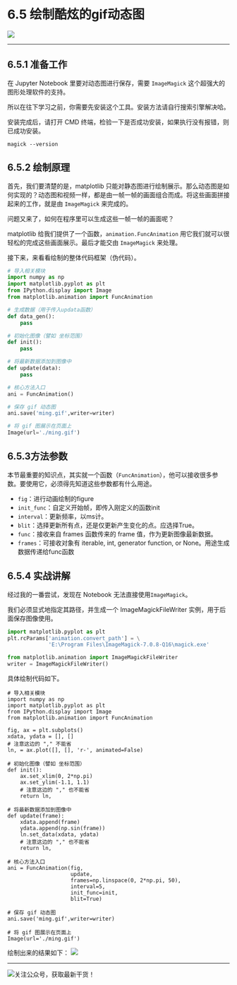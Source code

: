 # 6.5 绘制酷炫的gif动态图

![](http://image.iswbm.com/20200602135014.png)

---

##  6.5.1 准备工作

在 Jupyter Notebook 里要对动态图进行保存，需要 `ImageMagick` 这个超强大的图形处理软件的支持。

所以在往下学习之前，你需要先安装这个工具。安装方法请自行搜索引擎解决哈。

安装完成后，请打开 CMD 终端，检验一下是否成功安装，如果执行没有报错，则已成功安装。
```
magick --version
```

## 6.5.2 绘制原理

首先，我们要清楚的是，matplotlib 只能对静态图进行绘制展示。那么动态图是如何实现的？动态图和视频一样，都是由一帧一帧的画面组合而成。将这些画面拼接起来的工作，就是由 `ImageMagick` 来完成的。

问题又来了，如何在程序里可以生成这些一帧一帧的画面呢？

matplotlib 给我们提供了一个函数，`animation.FuncAnimation` 用它我们就可以很轻松的完成这些画面展示。最后才能交由 `ImageMagick` 来处理。

接下来，来看看绘制的整体代码框架（伪代码）。

```python
# 导入相关模块
import numpy as np
import matplotlib.pyplot as plt
from IPython.display import Image
from matplotlib.animation import FuncAnimation

# 生成数据（用于传入updata函数）
def data_gen():
	pass

# 初始化图像（譬如 坐标范围）
def init():
	pass

# 将最新数据添加到图像中
def update(data):
	pass

# 核心方法入口
ani = FuncAnimation()

# 保存 gif 动态图
ani.save('ming.gif',writer=writer)

# 将 gif 图展示在页面上
Image(url='./ming.gif')
```



## 6.5.3方法参数

本节最重要的知识点，其实就一个函数（`FuncAnimation`），他可以接收很多参数。要使用它，必须得先知道这些参数都有什么用途。

- `fig`：进行动画绘制的figure
- `init_func`：自定义开始帧，即传入刚定义的函数init
- `interval`：更新频率，以ms计。
- `blit`：选择更新所有点，还是仅更新产生变化的点。应选择True。
- `func`：接收来自 frames 函数传来的 frame 值，作为更新图像最新数据。
- `frames`：可接收对象有 iterable, int, generator function, or None。用途生成数据传递给func函数

## 6.5.4 实战讲解

经过我的一番尝试，发现在 Notebook 无法直接使用`ImageMagick`。

我们必须显式地指定其路径，并生成一个 ImageMagickFileWriter 实例，用于后面保存图像使用。
```python
import matplotlib.pyplot as plt
plt.rcParams['animation.convert_path'] = \
             'E:\Program Files\ImageMagick-7.0.8-Q16\magick.exe'

from matplotlib.animation import ImageMagickFileWriter
writer = ImageMagickFileWriter()
```

具体绘制代码如下。
```
# 导入相关模块
import numpy as np
import matplotlib.pyplot as plt
from IPython.display import Image
from matplotlib.animation import FuncAnimation

fig, ax = plt.subplots()
xdata, ydata = [], []
# 注意这边的 "," 不能省
ln, = ax.plot([], [], 'r-', animated=False)

# 初始化图像（譬如 坐标范围）
def init():
    ax.set_xlim(0, 2*np.pi)
    ax.set_ylim(-1.1, 1.1)
    # 注意这边的 "," 也不能省
    return ln,

# 将最新数据添加到图像中
def update(frame):
    xdata.append(frame)
    ydata.append(np.sin(frame))
    ln.set_data(xdata, ydata)
    # 注意这边的 "," 也不能省
    return ln,

# 核心方法入口
ani = FuncAnimation(fig, 
                    update, 
                    frames=np.linspace(0, 2*np.pi, 50),
                    interval=5,
                    init_func=init, 
                    blit=True)

# 保存 gif 动态图
ani.save('ming.gif',writer=writer)

# 将 gif 图展示在页面上
Image(url='./ming.gif')
```

绘制出来的结果如下：
![](https://i.loli.net/2018/12/25/5c2226078799b.gif)

---
![关注公众号，获取最新干货！](http://image.python-online.cn/image-20200320125724880.png)
